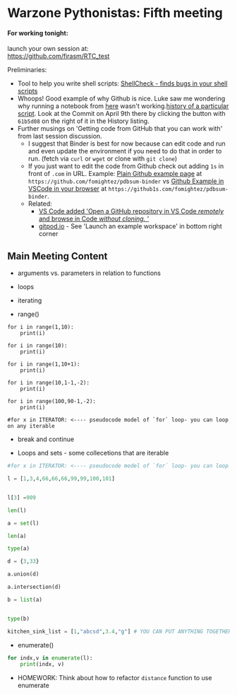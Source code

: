 # Warzone Pythonistas: Fifth meeting


#### For working tonight:

launch your own session at:  
https://github.com/firasm/RTC_test


Preliminaries:

- Tool to help you write shell scripts: [ShellCheck - finds bugs in your shell scripts](https://www.shellcheck.net/)
- Whoops! Good example of why Github is nice. Luke saw me wondering why running a notebook from [here](https://github.com/fomightez/pdbsum-binder) wasn't working.[history of a particular script](https://github.com/fomightez/structurework/commits/master/pdbsum-utilities/similarities_in_proteinprotein_interactions.py). Look at the Commit on April 9th there by clicking the button with `61b5d08` on the right of it in the History listing.
- Further musings on 'Getting code from GitHub that you can work with' from last session discussion. 
  - I suggest that Binder is best for now because can edit code and run and even update the environment if you need to do that in order to run. (fetch via `curl` or `wget` or clone with `git clone`)
  - If you just want to edit the code from Github check out adding `1s` in front of `.com` in URL. Example: [Plain Github example page](https://github.com/fomightez/pdbsum-binder) at `https://github.com/fomightez/pdbsum-binder` vs [Github Example in VSCode in your browser](https://github1s.com/fomightez/pdbsum-binder) at `https://github1s.com/fomightez/pdbsum-binder`.
  - Related: 
      - [VS Code added 'Open a GitHub repository in VS Code *remotely* and browse in Code *without cloning.* '](https://code.visualstudio.com/blogs/2021/06/10/remote-repositories)
      - [gitpod.io](https://www.gitpod.io/) - See 'Launch an example workspace' in bottom right corner 


## Main Meeting Content
- arguments vs. parameters in relation to functions 

- loops
- iterating
- range()

```python=
for i in range(1,10):
    print(i)

for i in range(10):
    print(i)

for i in range(1,10+1):
    print(i)
    
for i in range(10,1-1,-2):
    print(i)
    
for i in range(100,90-1,-2):
    print(i)
    
#for x in ITERATOR: <---- pseudocode model of `for` loop- you can loop on any iterable
```

- break and continue

- Loops and sets - some collecetions that are iterable

```python
#for x in ITERATOR: <---- pseudocode model of `for` loop- you can loop on any iterable

l = [1,3,4,66,66,66,99,99,100,101]


l[3] =909

len(l)

a = set(l)

len(a)

type(a)

d = {3,33}

a.union(d)

a.intersection(d)

b = list(a)


type(b)

kitchen_sink_list = [1,"abcsd",3.4,"g"] # YOU CAN PUT ANYTHING TOGETHER IN A LIST!

```
- enumerate()

```python
for indx,v in enumerate(l):
    print(indx, v)
```

- HOMEWORK: Think about how to refactor `distance` function to use enumerate




